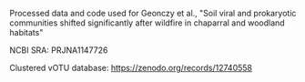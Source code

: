 Processed data and code used for Geonczy et al., "Soil viral and prokaryotic communities shifted significantly after wildfire in chaparral and woodland habitats"

NCBI SRA: PRJNA1147726

Clustered vOTU database: https://zenodo.org/records/12740558
